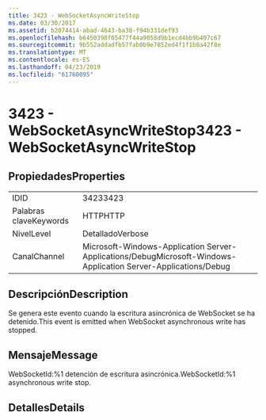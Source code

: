 ```yaml
---
title: 3423 - WebSocketAsyncWriteStop
ms.date: 03/30/2017
ms.assetid: b2074414-abad-4643-ba38-f94b331def93
ms.openlocfilehash: b6450398f05477f44a9058d9b1ecd4bb9b407c67
ms.sourcegitcommit: 9b552addadfb57fab0b9e7852ed4f1f1b8a42f8e
ms.translationtype: MT
ms.contentlocale: es-ES
ms.lasthandoff: 04/23/2019
ms.locfileid: "61760095"
---
```

# <a name="3423---websocketasyncwritestop"></a><span data-ttu-id="5c79c-102">3423 - WebSocketAsyncWriteStop</span><span class="sxs-lookup"><span data-stu-id="5c79c-102">3423 - WebSocketAsyncWriteStop</span></span>
## <a name="properties"></a><span data-ttu-id="5c79c-103">Propiedades</span><span class="sxs-lookup"><span data-stu-id="5c79c-103">Properties</span></span>  
  
|||  
|-|-|  
|<span data-ttu-id="5c79c-104">ID</span><span class="sxs-lookup"><span data-stu-id="5c79c-104">ID</span></span>|<span data-ttu-id="5c79c-105">3423</span><span class="sxs-lookup"><span data-stu-id="5c79c-105">3423</span></span>|  
|<span data-ttu-id="5c79c-106">Palabras clave</span><span class="sxs-lookup"><span data-stu-id="5c79c-106">Keywords</span></span>|<span data-ttu-id="5c79c-107">HTTP</span><span class="sxs-lookup"><span data-stu-id="5c79c-107">HTTP</span></span>|  
|<span data-ttu-id="5c79c-108">Nivel</span><span class="sxs-lookup"><span data-stu-id="5c79c-108">Level</span></span>|<span data-ttu-id="5c79c-109">Detallado</span><span class="sxs-lookup"><span data-stu-id="5c79c-109">Verbose</span></span>|  
|<span data-ttu-id="5c79c-110">Canal</span><span class="sxs-lookup"><span data-stu-id="5c79c-110">Channel</span></span>|<span data-ttu-id="5c79c-111">Microsoft-Windows-Application Server-Applications/Debug</span><span class="sxs-lookup"><span data-stu-id="5c79c-111">Microsoft-Windows-Application Server-Applications/Debug</span></span>|  
  
## <a name="description"></a><span data-ttu-id="5c79c-112">Descripción</span><span class="sxs-lookup"><span data-stu-id="5c79c-112">Description</span></span>  
 <span data-ttu-id="5c79c-113">Se genera este evento cuando la escritura asincrónica de WebSocket se ha detenido.</span><span class="sxs-lookup"><span data-stu-id="5c79c-113">This event is emitted when WebSocket asynchronous write has stopped.</span></span>  
  
## <a name="message"></a><span data-ttu-id="5c79c-114">Mensaje</span><span class="sxs-lookup"><span data-stu-id="5c79c-114">Message</span></span>  
 <span data-ttu-id="5c79c-115">WebSocketId:%1 detención de escritura asincrónica.</span><span class="sxs-lookup"><span data-stu-id="5c79c-115">WebSocketId:%1 asynchronous write stop.</span></span>  
  
## <a name="details"></a><span data-ttu-id="5c79c-116">Detalles</span><span class="sxs-lookup"><span data-stu-id="5c79c-116">Details</span></span>
